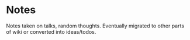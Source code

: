 # Notes

Notes taken on talks, random thoughts. Eventually migrated to other parts of wiki or converted into ideas/todos.


